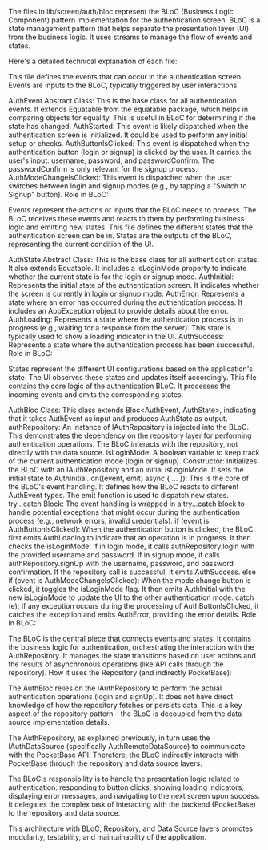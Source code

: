 The files in lib/screen/auth/bloc represent the BLoC (Business Logic Component) pattern implementation for the authentication screen. BLoC is a state management pattern that helps separate the presentation layer (UI) from the business logic. It uses streams to manage the flow of events and states.

Here's a detailed technical explanation of each file:

This file defines the events that can occur in the authentication screen. Events are inputs to the BLoC, typically triggered by user interactions.

AuthEvent Abstract Class: This is the base class for all authentication events. It extends Equatable from the equatable package, which helps in comparing objects for equality. This is useful in BLoC for determining if the state has changed.
AuthStarted: This event is likely dispatched when the authentication screen is initialized. It could be used to perform any initial setup or checks.
AuthButtonIsClicked: This event is dispatched when the authentication button (login or signup) is clicked by the user. It carries the user's input: username, password, and passwordConfirm. The passwordConfirm is only relevant for the signup process.
AuthModeChangeIsClicked: This event is dispatched when the user switches between login and signup modes (e.g., by tapping a "Switch to Signup" button).
Role in BLoC:

Events represent the actions or inputs that the BLoC needs to process.
The BLoC receives these events and reacts to them by performing business logic and emitting new states.
This file defines the different states that the authentication screen can be in. States are the outputs of the BLoC, representing the current condition of the UI.

AuthState Abstract Class: This is the base class for all authentication states. It also extends Equatable. It includes a isLoginMode property to indicate whether the current state is for the login or signup mode.
AuthInitial: Represents the initial state of the authentication screen. It indicates whether the screen is currently in login or signup mode.
AuthError: Represents a state where an error has occurred during the authentication process. It includes an AppException object to provide details about the error.
AuthLoading: Represents a state where the authentication process is in progress (e.g., waiting for a response from the server). This state is typically used to show a loading indicator in the UI.
AuthSuccess: Represents a state where the authentication process has been successful.
Role in BLoC:

States represent the different UI configurations based on the application's state.
The UI observes these states and updates itself accordingly.
This file contains the core logic of the authentication BLoC. It processes the incoming events and emits the corresponding states.

AuthBloc Class: This class extends Bloc<AuthEvent, AuthState>, indicating that it takes AuthEvent as input and produces AuthState as output.
authRepository: An instance of IAuthRepository is injected into the BLoC. This demonstrates the dependency on the repository layer for performing authentication operations. The BLoC interacts with the repository, not directly with the data source.
isLoginMode: A boolean variable to keep track of the current authentication mode (login or signup).
Constructor: Initializes the BLoC with an IAuthRepository and an initial isLoginMode. It sets the initial state to AuthInitial.
on<AuthEvent>((event, emit) async { ... }): This is the core of the BLoC's event handling. It defines how the BLoC reacts to different AuthEvent types. The emit function is used to dispatch new states.
try...catch Block: The event handling is wrapped in a try...catch block to handle potential exceptions that might occur during the authentication process (e.g., network errors, invalid credentials).
if (event is AuthButtonIsClicked):
When the authentication button is clicked, the BLoC first emits AuthLoading to indicate that an operation is in progress.
It then checks the isLoginMode:
If in login mode, it calls authRepository.login with the provided username and password.
If in signup mode, it calls authRepository.signUp with the username, password, and password confirmation.
If the repository call is successful, it emits AuthSuccess.
else if (event is AuthModeChangeIsClicked):
When the mode change button is clicked, it toggles the isLoginMode flag.
It then emits AuthInitial with the new isLoginMode to update the UI to the other authentication mode.
catch (e): If any exception occurs during the processing of AuthButtonIsClicked, it catches the exception and emits AuthError, providing the error details.
Role in BLoC:

The BLoC is the central piece that connects events and states.
It contains the business logic for authentication, orchestrating the interaction with the AuthRepository.
It manages the state transitions based on user actions and the results of asynchronous operations (like API calls through the repository).
How it uses the Repository (and indirectly PocketBase):

The AuthBloc relies on the IAuthRepository to perform the actual authentication operations (login and signUp). It does not have direct knowledge of how the repository fetches or persists data. This is a key aspect of the repository pattern – the BLoC is decoupled from the data source implementation details.

The AuthRepository, as explained previously, in turn uses the IAuthDataSource (specifically AuthRemoteDataSource) to communicate with the PocketBase API. Therefore, the BLoC indirectly interacts with PocketBase through the repository and data source layers.

The BLoC's responsibility is to handle the presentation logic related to authentication: responding to button clicks, showing loading indicators, displaying error messages, and navigating to the next screen upon success. It delegates the complex task of interacting with the backend (PocketBase) to the repository and data source.

This architecture with BLoC, Repository, and Data Source layers promotes modularity, testability, and maintainability of the application.